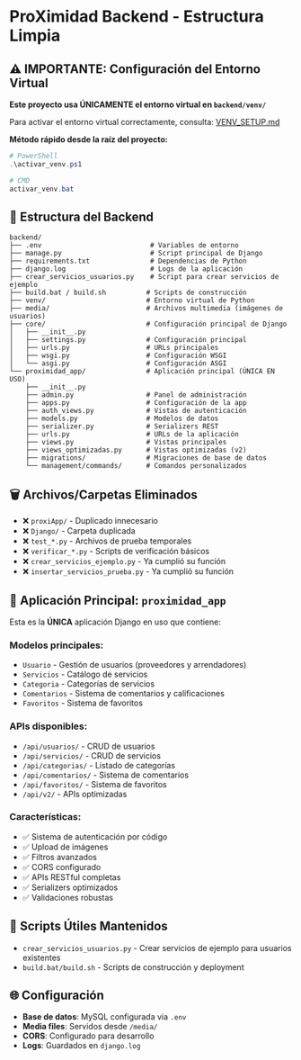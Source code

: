 # ProXimidad Backend - Estructura Limpia

## ⚠️ IMPORTANTE: Configuración del Entorno Virtual

**Este proyecto usa ÚNICAMENTE el entorno virtual en `backend/venv/`**

Para activar el entorno virtual correctamente, consulta: [VENV_SETUP.md](../VENV_SETUP.md)

**Método rápido desde la raíz del proyecto:**
```powershell
# PowerShell
.\activar_venv.ps1

# CMD
activar_venv.bat
```

## 📁 Estructura del Backend

```
backend/
├── .env                           # Variables de entorno
├── manage.py                      # Script principal de Django
├── requirements.txt               # Dependencias de Python
├── django.log                     # Logs de la aplicación
├── crear_servicios_usuarios.py    # Script para crear servicios de ejemplo
├── build.bat / build.sh          # Scripts de construcción
├── venv/                         # Entorno virtual de Python
├── media/                        # Archivos multimedia (imágenes de usuarios)
├── core/                         # Configuración principal de Django
│   ├── __init__.py
│   ├── settings.py               # Configuración principal
│   ├── urls.py                   # URLs principales
│   ├── wsgi.py                   # Configuración WSGI
│   └── asgi.py                   # Configuración ASGI
└── proximidad_app/               # Aplicación principal (ÚNICA EN USO)
    ├── __init__.py
    ├── admin.py                  # Panel de administración
    ├── apps.py                   # Configuración de la app
    ├── auth_views.py             # Vistas de autenticación
    ├── models.py                 # Modelos de datos
    ├── serializer.py             # Serializers REST
    ├── urls.py                   # URLs de la aplicación
    ├── views.py                  # Vistas principales
    ├── views_optimizadas.py      # Vistas optimizadas (v2)
    ├── migrations/               # Migraciones de base de datos
    └── management/commands/      # Comandos personalizados
```

## 🗑️ Archivos/Carpetas Eliminados

- ❌ `proxiApp/` - Duplicado innecesario
- ❌ `Django/` - Carpeta duplicada
- ❌ `test_*.py` - Archivos de prueba temporales
- ❌ `verificar_*.py` - Scripts de verificación básicos
- ❌ `crear_servicios_ejemplo.py` - Ya cumplió su función
- ❌ `insertar_servicios_prueba.py` - Ya cumplió su función

## 🚀 Aplicación Principal: `proximidad_app`

Esta es la **ÚNICA** aplicación Django en uso que contiene:

### Modelos principales:
- `Usuario` - Gestión de usuarios (proveedores y arrendadores)
- `Servicios` - Catálogo de servicios
- `Categoria` - Categorías de servicios
- `Comentarios` - Sistema de comentarios y calificaciones
- `Favoritos` - Sistema de favoritos

### APIs disponibles:
- `/api/usuarios/` - CRUD de usuarios
- `/api/servicios/` - CRUD de servicios
- `/api/categorias/` - Listado de categorías
- `/api/comentarios/` - Sistema de comentarios
- `/api/favoritos/` - Sistema de favoritos
- `/api/v2/` - APIs optimizadas

### Características:
- ✅ Sistema de autenticación por código
- ✅ Upload de imágenes
- ✅ Filtros avanzados
- ✅ CORS configurado
- ✅ APIs RESTful completas
- ✅ Serializers optimizados
- ✅ Validaciones robustas

## 🔧 Scripts Útiles Mantenidos

- `crear_servicios_usuarios.py` - Crear servicios de ejemplo para usuarios existentes
- `build.bat/build.sh` - Scripts de construcción y deployment

## 🌐 Configuración

- **Base de datos**: MySQL configurada via `.env`
- **Media files**: Servidos desde `/media/`
- **CORS**: Configurado para desarrollo
- **Logs**: Guardados en `django.log`